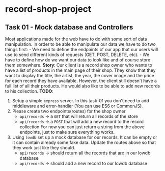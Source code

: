 # record-shop-project
## Task 01 - Mock database and Controllers
Most applications made for the web have to do with some sort of data manipulation. In order to be able to manipulate our data we have to do two things first:
    - We need to define the endpoints of our app that our users will use to send
      different kinds of requests (GET, POST, DELETE, etc).
    - We have to define how do we want our data to look like and of course store them somewhere.
**Story**: Our client is a record shop owner who wants to have a list of products in the main page of their shop. They know that they want to display the title, the artist, the year, the cover image and the price for each record they have available. However, the client still doesn't have a full list of all their products. He would also like to be able to add new records to his collection.
**TODO**:
1. Setup a simple `express` server. In this task-01 you don't need to add middleware and error-handler (You can use ES6 or CommonJS).
2. Please create two endpoints(routes) for the shop owner
   - `api/records` -> a `GET` that will return all records of the store
   - `api/records` -> a `POST` that will add a new record to the record collection
   For now you can just return a string from the above endpoints, just to make sure everything works.
3. Using `lowdb` set up a mock database for our records. It can be empty or it can contain already some fake data. Update the routes above so that they work just like they should.
   - `api/records` -> should return all the records that are in our lowdb database
   - `api/records` -> should add a new record to our lowdb database









